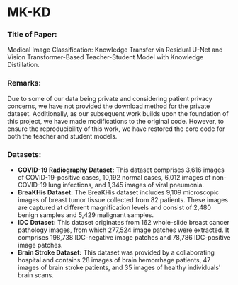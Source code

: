 # MK-KD
### Title of Paper:
Medical Image Classification: Knowledge Transfer via Residual U-Net and Vision Transformer-Based Teacher-Student Model with Knowledge Distillation.

### Remarks:
Due to some of our data being private and considering patient privacy concerns, we have not provided the download method for the private dataset. Additionally, as our subsequent work builds upon the foundation of this project, we have made modifications to the original code. However, to ensure the reproducibility of this work, we have restored the core code for both the teacher and student models.

### Datasets:
- **COVID-19 Radiography Dataset:** This dataset comprises 3,616 images of COVID-19-positive cases, 10,192 normal cases, 6,012 images of non-COVID-19 lung infections, and 1,345 images of viral pneumonia.
- **BreaKHis Dataset:** The BreaKHis dataset includes 9,109 microscopic images of breast tumor tissue collected from 82 patients. These images are captured at different magnification levels and consist of 2,480 benign samples and 5,429 malignant samples.
- **IDC Dataset:** This dataset originates from 162 whole-slide breast cancer pathology images, from which 277,524 image patches were extracted. It comprises 198,738 IDC-negative image patches and 78,786 IDC-positive image patches.
- **Brain Stroke Dataset:** This dataset was provided by a collaborating hospital and contains 28 images of brain hemorrhage patients, 47 images of brain stroke patients, and 35 images of healthy individuals' brain scans.
